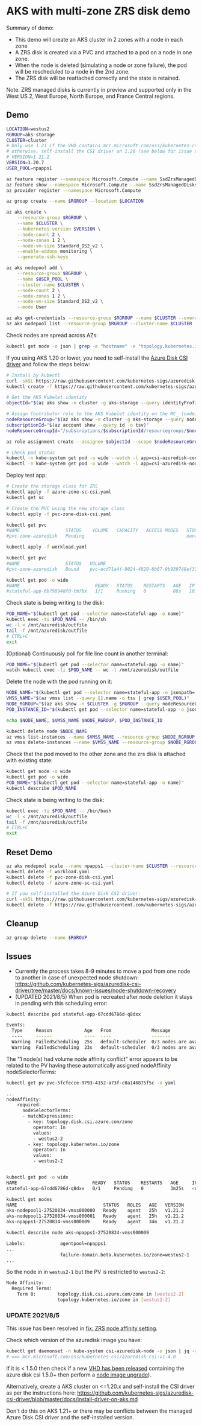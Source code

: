 AKS with multi-zone ZRS disk demo
=================================

Summary of demo:

* This demo will create an AKS cluster in 2 zones with a node in each zone
* A ZRS disk is created via a PVC and attached to a pod on a node in one zone.
* When the node is deleted (simulating a node or zone failure), the pod will be rescheduled to a node in the 2nd zone.
* The ZRS disk will be reattached correctly and the state is retained.

Note: ZRS managed disks is currently in preview and supported only in the West US 2, West Europe, North Europe, and France Central regions.

Demo
----

```sh
LOCATION=westus2
RGROUP=aks-storage
CLUSTER=cluster
# Only use 1.21 if the VHD contains mcr.microsoft.com/oss/kubernetes-csi/azuredisk-csi:v1.5.0 or higher
# otherwise, self-install the CSI driver on 1.20 (see below for issue details).
# VERSION=1.21.2
VERSION=1.20.7
USER_POOL=npapps1

az feature register --namespace Microsoft.Compute --name SsdZrsManagedDisks
az feature show --namespace Microsoft.Compute --name SsdZrsManagedDisks
az provider register --namespace Microsoft.Compute

az group create --name $RGROUP --location $LOCATION

az aks create \
    --resource-group $RGROUP \
    --name $CLUSTER \
    --kubernetes-version $VERSION \
    --node-count 2 \
    --node-zones 1 2 \
    --node-vm-size Standard_DS2_v2 \
    --enable-addons monitoring \
    --generate-ssh-keys

az aks nodepool add \
    --resource-group $RGROUP \
    --name $USER_POOL \
    --cluster-name $CLUSTER \
    --node-count 2 \
    --node-zones 1 2 \
    --node-vm-size Standard_DS2_v2 \
    --mode User

az aks get-credentials --resource-group $RGROUP --name $CLUSTER --overwrite-existing
az aks nodepool list --resource-group $RGROUP --cluster-name $CLUSTER -o table
```

Check nodes are spread across AZs:

```sh
kubectl get node -o json | grep -e "hostname" -e "topology.kubernetes.io/zone"
```

If you using AKS 1.20 or lower, you need to self-install the [Azure Disk CSI driver](https://github.com/kubernetes-sigs/azuredisk-csi-driver/blob/master/docs/install-driver-on-aks.md) and follow the steps below:

```sh
# Install by kubectl
curl -skSL https://raw.githubusercontent.com/kubernetes-sigs/azuredisk-csi-driver/v1.5.0/deploy/install-driver.sh | bash -s v1.5.0 --
kubectl create -f https://raw.githubusercontent.com/kubernetes-sigs/azuredisk-csi-driver/master/deploy/example/storageclass-azuredisk-csi.yaml

# Get the AKS Kubelet identity
objectId="$(az aks show -n cluster -g aks-storage --query identityProfile.kubeletidentity.objectId -o tsv)"

# Assign Contributor role to the AKS Kubelet identity on the MC_ (node) resource group
nodeResourceGroup="$(az aks show -n cluster -g aks-storage --query nodeResourceGroup -o tsv)"
subscriptionId="$(az account show --query id -o tsv)"
nodeResourceGroupId="/subscriptions/$subscriptionId/resourcegroups/$nodeResourceGroup"

az role assignment create --assignee $objectId --scope $nodeResourceGroupId --role "Contributor"

# Check pod status
kubectl -n kube-system get pod -o wide --watch -l app=csi-azuredisk-controller
kubectl -n kube-system get pod -o wide --watch -l app=csi-azuredisk-node
```

Deploy test app:

```sh
# Create the storage class for ZRS
kubectl apply -f azure-zone-sc-csi.yaml
kubectl get sc

# Create the PVC using the new storage class
kubectl apply -f pvc-zone-disk-csi.yaml

kubectl get pvc
#NAME                 STATUS    VOLUME   CAPACITY   ACCESS MODES   STORAGECLASS       AGE
#pvc-zone-azuredisk   Pending                                      managed-zone-csi   29s

kubectl apply -f workload.yaml

kubectl get pvc
#NAME                 STATUS   VOLUME                                     CAPACITY   ACCESS MODES   STORAGECLASS       AGE
#pvc-zone-azuredisk   Bound    pvc-ecd71a4f-9024-4820-8b87-9b939748ef37   10Gi       RWO            managed-zone-csi   4m53s

kubectl get pod -o wide
#NAME                            READY   STATUS    RESTARTS   AGE   IP           NODE                              NOMINATED NODE   READINESS GATES
#stateful-app-6b79894dfd-tm7bx   1/1     Running   0          88s   10.244.5.3   aks-npapps1-27520834-vmss000001   <none>           <none>
```

Check state is being writing to the disk:

```sh
POD_NAME="$(kubectl get pod --selector name=stateful-app -o name)"
kubectl exec -ti $POD_NAME -- /bin/sh
wc -l < /mnt/azuredisk/outfile
tail -f /mnt/azuredisk/outfile
# CTRL+C
exit
```

(Optional) Continuously poll for file line count in another terminal:

```sh
POD_NAME="$(kubectl get pod --selector name=stateful-app -o name)"
watch kubectl exec -ti $POD_NAME -- wc -l /mnt/azuredisk/outfile
```

Delete the node with the pod running on it:

```sh
NODE_NAME="$(kubectl get pod --selector name=stateful-app -o jsonpath='{.items[0].spec.nodeName}')"
VMSS_NAME="$(az vmss list --query [].name -o tsv | grep $USER_POOL)"
NODE_RGROUP="$(az aks show -n $CLUSTER -g $RGROUP --query nodeResourceGroup -o tsv | tr '[a-z]' '[A-Z]')"
POD_INSTANCE_ID="$(kubectl get pod --selector name=stateful-app -o jsonpath='{.items[0].spec.nodeName}' | rev | cut -c 1-6 | rev | sed 's/^0*//')"

echo $NODE_NAME, $VMSS_NAME $NODE_RGROUP, $POD_INSTANCE_ID

kubectl delete node $NODE_NAME
az vmss list-instances --name $VMSS_NAME --resource-group $NODE_RGROUP -o table
az vmss delete-instances --name $VMSS_NAME --resource-group $NODE_RGROUP --instance-ids $POD_INSTANCE_ID
```

Check that the pod moved to the other zone and the zrs disk is attached with existing state:

```sh
kubectl get node -o wide
kubectl get pod -o wide
POD_NAME="$(kubectl get pod --selector name=stateful-app -o name)"
kubectl describe $POD_NAME
```

Check state is being writing to the disk:

```sh
kubectl exec -ti $POD_NAME -- /bin/bash
wc -l < /mnt/azuredisk/outfile
tail -f /mnt/azuredisk/outfile
# CTRL+C
exit
```

Reset Demo
----------

```sh
az aks nodepool scale --name npapps1 --cluster-name $CLUSTER --resource-group $RGROUP --node-count 2
kubectl delete -f workload.yaml
kubectl delete -f pvc-zone-disk-csi.yaml
kubectl delete -f azure-zone-sc-csi.yaml

# If you self-installed the Azure Disk CSI driver:
curl -skSL https://raw.githubusercontent.com/kubernetes-sigs/azuredisk-csi-driver/v1.5.0/deploy/uninstall-driver.sh | bash -s v1.5.0 --
kubectl delete -f https://raw.githubusercontent.com/kubernetes-sigs/azuredisk-csi-driver/master/deploy/example/storageclass-azuredisk-csi.yaml
```

Cleanup
-------

```sh
az group delete --name $RGROUP
```

Issues
------

* Currently the process takes 8-9 minutes to move a pod from one node to another in case of unexpected node shutdown: https://github.com/kubernetes-sigs/azuredisk-csi-driver/tree/master/docs/known-issues/node-shutdown-recovery
* (UPDATED 2021/8/5) When pod is recreated after node deletion it stays in pending with this scheduling error:

```sh
kubectl describe pod stateful-app-67cdd6786d-q8dxx

Events:
  Type     Reason            Age   From               Message
  ----     ------            ----  ----               -------
  Warning  FailedScheduling  25s   default-scheduler  0/3 nodes are available: 1 node(s) had volume node affinity conflict, 2 node(s) didn't match Pod's node affinity/selector.
  Warning  FailedScheduling  23s   default-scheduler  0/3 nodes are available: 1 node(s) had volume node affinity conflict, 2 node(s) didn't match Pod's node affinity/selector.
```

The "1 node(s) had volume node affinity conflict" error appears to be related to the PV having these automatically assigned nodeAffinity nodeSelectorTerms:

```sh
kubectl get pv pvc-5fcfecce-9793-4152-a73f-c0a146875f5c -o yaml

...
nodeAffinity:
    required:
      nodeSelectorTerms:
      - matchExpressions:
        - key: topology.disk.csi.azure.com/zone
          operator: In
          values:
          - westus2-2
        - key: topology.kubernetes.io/zone
          operator: In
          values:
          - westus2-2


kubectl get pod -o wide
NAME                            READY   STATUS    RESTARTS   AGE     IP       NODE     NOMINATED NODE   READINESS GATES
stateful-app-67cdd6786d-q8dxx   0/1     Pending   0          3m25s   <none>   <none>   <none>           <none>

kubectl get nodes
NAME                                STATUS   ROLES   AGE   VERSION
aks-nodepool1-27520834-vmss000000   Ready    agent   25h   v1.21.2
aks-nodepool1-27520834-vmss000001   Ready    agent   25h   v1.21.2
aks-npapps1-27520834-vmss000009     Ready    agent   34m   v1.21.2

kubectl describe node aks-npapps1-27520834-vmss000009

Labels:             agentpool=npapps1
...
                    failure-domain.beta.kubernetes.io/zone=westus2-1
...
```

So the node in in `westus2-1` but the PV is restricted to `westus2-2`:

```sh
Node Affinity:
  Required Terms:
    Term 0:        topology.disk.csi.azure.com/zone in [westus2-2]
                   topology.kubernetes.io/zone in [westus2-2]
```

### UPDATE 2021/8/5

This issue has been resolved in [fix: ZRS node affinity setting](https://github.com/kubernetes-sigs/azuredisk-csi-driver/pull/906).

Check which version of the azuredisk image you have:

```sh
kubectl get daemonset -n kube-system csi-azuredisk-node -o json | jq -r '.spec.template.spec.containers[] | select(.name=="azuredisk") | .image'
# ==> mcr.microsoft.com/oss/kubernetes-csi/azuredisk-csi:v1.4.0
```

If it is < 1.5.0 then check if a new [VHD has been released](https://github.com/Azure/AKS/tree/master/vhd-notes/aks-ubuntu/AKSUbuntu-1804) containing the azure disk csi 1.5.0+ then perform a [node image upgrade](https://docs.microsoft.com/en-us/azure/aks/node-image-upgrade#upgrade-a-specific-node-pool)).

Alternatively, create a AKS cluster on <=1.20.x and self-install the CSI driver as per the instructions here: https://github.com/kubernetes-sigs/azuredisk-csi-driver/blob/master/docs/install-driver-on-aks.md

Don't do this on AKS 1.21+ or there may be conflicts between the managed Azure Disk CSI driver and the self-installed version.
